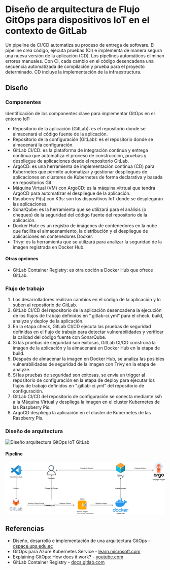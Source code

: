 # Diseño de arquitectura de Flujo GitOps para dispositivos IoT en el contexto de GitLab
Un pipeline de CI/CD automatiza su proceso de entrega de software. El pipeline crea código, ejecuta pruebas (CI) e implementa de manera segura una nueva versión de la aplicación (CD). Los pipelines automáticos eliminan errores manuales. Con CI, cada cambio en el código desencadena una secuencia automatizada de compilación y prueba para el proyecto determinado. CD incluye la implementación de la infraestructura.

## Diseño
### Componentes
Identificación de los componentes clave para implementar GitOps en el entorno IoT:
- Repositorio de la aplicación (GitLab): es el repositorio donde se almacenará el código fuente de la aplicación.
- Repositorio de la configuración (GitLab): es el repositorio donde se almacenará la configuración.
- GitLab CI/CD: es la plataforma de integración continua y entrega continua que automatiza el proceso de construcción, pruebas y despliegue de aplicaciones desde el repositorio GitLab.
- ArgoCD: es una herramienta de implementación continua (CD) para Kubernetes que permite automatizar y gestionar despliegues de aplicaciones en clústeres de Kubernetes de forma declarativa y basada en repositorios Git.
- Máquina Virtual (VM) con ArgoCD: es la máquina vitrtual que tendrá ArgoCD para automatizar el despliegue de la aplicación.
- Raspberry Pi(s) con K3s: son los dispositivos IoT donde se desplegarán las aplicaciones.
- SonarQube: es la herramienta que se utilizará para el análisis (o chequeo) de la seguridad del código fuente del repositorio de la aplicación.
- Docker Hub: es un registro de imágenes de contenedores en la nube que facilita el almacenamiento, la distribución y el despliegue de aplicaciones en contenedores Docker.
- Trivy: es la herramienta que se utilizará para analizar la seguridad de la imagen registrada en Docker Hub.
#### Otras opciones
- GitLab Container Registry: es otra opción a Docker Hub que ofrece GitLab.

### Flujo de trabajo
1. Los desarrolladores realizan cambios en el código de la aplicación y lo suben al repositorio de GitLab.
2. GitLab CI/CD del repositorio de la aplicación desencadena la ejecución de los flujos de trabajo definidos en “.gitlab-ci.yml” para el check, build, analyze y deploy de la aplicación.
3. En la etapa check, GitLab CI/CD ejecuta las pruebas de seguridad definidas en el flujo de trabajo para detectar vulnerabilidades y verificar la calidad del código fuente con SonarQube.
4. Si las pruebas de seguridad son exitosas, GitLab CI/CD construirá la imagen de la aplicación y la almacenará en Docker Hub en la etapa de build.
5. Después de almacenar la imagen en Docker Hub, se analiza las posibles vulnerabilidades de seguridad de la imagen con Trivy en la etapa de analyze.
6. Si las pruebas de seguridad son exitosas, se envía un trigger al repositorio de configuración en la etapa de deploy para ejecutar los flujos de trabajo definidos en ".gitlab-ci.yml" del repositorio de configuración.
7. GitLab CI/CD del repositorio de configuración se conecta mediante ssh a la Máquina Virtual y despliega la imagen en el cluster Kubernetes de las Raspberry Pis.
8. ArgoCD despliega la aplicación en el cluster de Kubernetes de las Raspberry Pis.

### Diseño de arquitectura
<img src="https://github.com/sfl0r3nz05/SecDelivAutoIoT/blob/master/docs/images/2.1%20Dise%C3%B1o%20arquitectura%20Flujo%20GitOps%20IoT%20GitLab.svg" alt="Diseño arquitectura GitOps IoT GitLab">

#### Pipeline
<img src="https://github.com/sfl0r3nz05/SecDelivAutoIoT/blob/master/docs/images/2.5%20Dise%C3%B1o%20Integraci%C3%B3n%20Continua%20pipeline%20IoT%20GitLab.svg" alt="Pipeline Flujo 1">

## Referencias
- Diseño, desarrollo e implementación de una arquitectura GitOps - [dspace.ups.edu.ec](https://dspace.ups.edu.ec/bitstream/123456789/22397/1/UPS-CT009712.pdf)
- GitOps para Azure Kubernetes Service - [learn.microsoft.com](https://learn.microsoft.com/es-es/azure/architecture/example-scenario/gitops-aks/gitops-blueprint-aks)
- Explaining GitOps: How does it work? - [youtube.com](https://www.youtube.com/watch?v=dIaX5IhRqkI&ab_channel=DevOpsJourney)
- GitLab Container Registry - [docs.gitlab.com](https://docs.gitlab.com/ee/user/packages/container_registry/)
